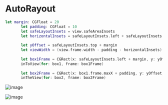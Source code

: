 # AutoRayout

 
 ```swift
 let margin: CGFloat = 20
        let padding: CGFloat = 10
        let safeLayoutInsets = view.safeAreaInsets
        let horizontalInsets = safeLayoutInsets.left + safeLayoutInsets.right
        
        let yOffset = safeLayoutInsets.top + margin
        let viewWidth = (view.frame.width - padding - horizontalInsets) / 2 - margin
        
        let box1Frame = CGRect(x: safeLayoutInsets.left + margin, y: yOffset, width: viewWidth, height: view.bounds.height - yOffset - (safeLayoutInsets.bottom + margin))
        inToView(for: box1, frame: box1Frame)
        
        let box2Frame = CGRect(x: box1.frame.maxX + padding, y: yOffset, width: viewWidth, height: view.bounds.height - yOffset - (safeLayoutInsets.bottom + margin))
        inTheView(for: box2, frame: box2Frame)
 ```
![image](https://user-images.githubusercontent.com/62827163/82026363-9d50c600-96cd-11ea-8e07-915620c802d7.png)

![image](https://user-images.githubusercontent.com/62827163/82026245-75f9f900-96cd-11ea-8361-23574d7ff6a3.png)